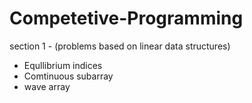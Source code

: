 # Competetive-Programming
section 1 - (problems based on linear data structures)
- Equllibrium indices
- Comtinuous subarray
- wave array
